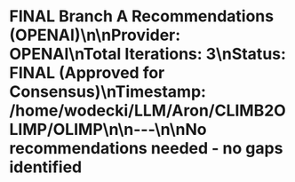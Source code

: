 # FINAL Branch A Recommendations (OPENAI)\n\n**Provider**: OPENAI\n**Total Iterations**: 3\n**Status**: FINAL (Approved for Consensus)\n**Timestamp**: /home/wodecki/LLM/Aron/CLIMB2OLIMP/OLIMP\n\n---\n\nNo recommendations needed - no gaps identified